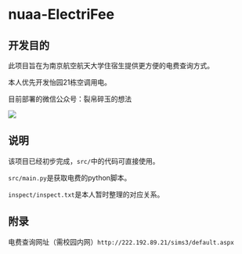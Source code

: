 # nuaa-ElectriFee

## 开发目的

此项目旨在为南京航空航天大学住宿生提供更方便的电费查询方式。

本人优先开发怡园21栋空调用电。

目前部署的微信公众号：裂帛碎玉的想法

![](https://source.vvzero.com/wechat-qcode.jpg)



## 说明

该项目已经初步完成，`src/`中的代码可直接使用。

`src/main.py`是获取电费的python脚本。

`inspect/inspect.txt`是本人暂时整理的对应关系。




## 附录
电费查询网址（需校园内网）`http://222.192.89.21/sims3/default.aspx`